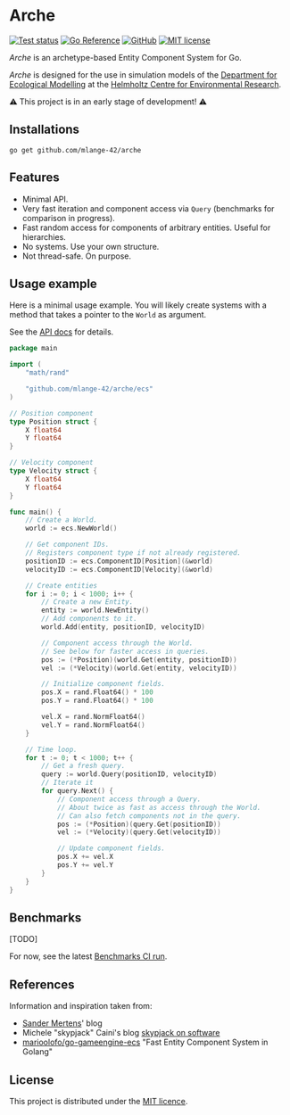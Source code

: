 # Arche

[![Test status](https://github.com/mlange-42/arche/actions/workflows/tests.yml/badge.svg)](https://github.com/mlange-42/arche/actions/workflows/tests.yml)
[![Go Reference](https://pkg.go.dev/badge/github.com/mlange-42/arche.svg)](https://pkg.go.dev/github.com/mlange-42/arche)
[![GitHub](https://img.shields.io/badge/github-repo-blue?logo=github)](https://github.com/mlange-42/arche)
[![MIT license](https://img.shields.io/github/license/mlange-42/arche)](https://github.com/mlange-42/arche/blob/main/LICENSE)

*Arche* is an archetype-based Entity Component System for Go.

*Arche* is designed for the use in simulation models of the
[Department for Ecological Modelling](https://www.ufz.de/index.php?en=34213) at the
[Helmholtz Centre for Environmental Research](https://www.ufz.de).

:warning: This project is in an early stage of development! :warning:

## Installations

```shell
go get github.com/mlange-42/arche
```

## Features

* Minimal API.
* Very fast iteration and component access via `Query` (benchmarks for comparison in progress).
* Fast random access for components of arbitrary entities. Useful for hierarchies.
* No systems. Use your own structure.
* Not thread-safe. On purpose.

## Usage example

Here is a minimal usage example.
You will likely create systems with a method that takes a pointer to the `World` as argument.

See the [API docs](https://pkg.go.dev/github.com/mlange-42/arche) for details.

```go
package main

import (
	"math/rand"

	"github.com/mlange-42/arche/ecs"
)

// Position component
type Position struct {
	X float64
	Y float64
}

// Velocity component
type Velocity struct {
	X float64
	Y float64
}

func main() {
	// Create a World.
	world := ecs.NewWorld()

	// Get component IDs.
	// Registers component type if not already registered.
	positionID := ecs.ComponentID[Position](&world)
	velocityID := ecs.ComponentID[Velocity](&world)

	// Create entities
	for i := 0; i < 1000; i++ {
		// Create a new Entity.
		entity := world.NewEntity()
		// Add components to it.
		world.Add(entity, positionID, velocityID)

		// Component access through the World.
		// See below for faster access in queries.
		pos := (*Position)(world.Get(entity, positionID))
		vel := (*Velocity)(world.Get(entity, velocityID))

		// Initialize component fields.
		pos.X = rand.Float64() * 100
		pos.Y = rand.Float64() * 100

		vel.X = rand.NormFloat64()
		vel.Y = rand.NormFloat64()
	}

	// Time loop.
	for t := 0; t < 1000; t++ {
		// Get a fresh query.
		query := world.Query(positionID, velocityID)
		// Iterate it
		for query.Next() {
			// Component access through a Query.
			// About twice as fast as access through the World.
			// Can also fetch components not in the query.
			pos := (*Position)(query.Get(positionID))
			vel := (*Velocity)(query.Get(velocityID))

			// Update component fields.
			pos.X += vel.X
			pos.Y += vel.Y
		}
	}
}
```

## Benchmarks

[TODO]

For now, see the latest [Benchmarks CI run](https://github.com/mlange-42/arche/actions/workflows/benchmarks.yml).

## References

Information and inspiration taken from:

* [Sander Mertens](https://ajmmertens.medium.com/)' blog
* Michele "skypjack" Caini's blog [skypjack on software](https://skypjack.github.io/)
* [marioolofo/go-gameengine-ecs](https://github.com/marioolofo/go-gameengine-ecs) "Fast Entity Component System in Golang"

## License

This project is distributed under the [MIT licence](./LICENSE).
